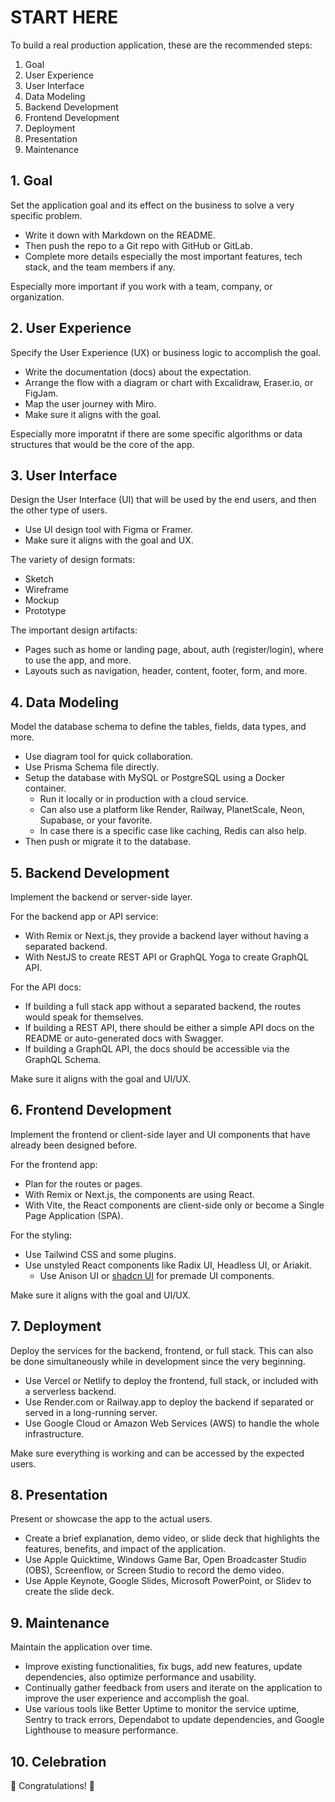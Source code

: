 # START HERE

To build a real production application, these are the recommended steps:

1. Goal
2. User Experience
3. User Interface
4. Data Modeling
5. Backend Development
6. Frontend Development
7. Deployment
8. Presentation
9. Maintenance

## 1. Goal

Set the application goal and its effect on the business to solve a very specific problem.

- Write it down with Markdown on the README.
- Then push the repo to a Git repo with GitHub or GitLab.
- Complete more details especially the most important features, tech stack, and the team members if any.

Especially more important if you work with a team, company, or organization.

## 2. User Experience

Specify the User Experience (UX) or business logic to accomplish the goal.

- Write the documentation (docs) about the expectation.
- Arrange the flow with a diagram or chart with Excalidraw, Eraser.io, or FigJam.
- Map the user journey with Miro.
- Make sure it aligns with the goal.

Especially more imporatnt if there are some specific algorithms or data structures that would be the core of the app.

## 3. User Interface

Design the User Interface (UI) that will be used by the end users, and then the other type of users.

- Use UI design tool with Figma or Framer.
- Make sure it aligns with the goal and UX.

The variety of design formats:

- Sketch
- Wireframe
- Mockup
- Prototype

The important design artifacts:

- Pages such as home or landing page, about, auth (register/login), where to use the app, and more.
- Layouts such as navigation, header, content, footer, form, and more.

## 4. Data Modeling

Model the database schema to define the tables, fields, data types, and more.

- Use diagram tool for quick collaboration.
- Use Prisma Schema file directly.
- Setup the database with MySQL or PostgreSQL using a Docker container.
  - Run it locally or in production with a cloud service.
  - Can also use a platform like Render, Railway, PlanetScale, Neon, Supabase, or your favorite.
  - In case there is a specific case like caching, Redis can also help.
- Then push or migrate it to the database.

## 5. Backend Development

Implement the backend or server-side layer.

For the backend app or API service:

- With Remix or Next.js, they provide a backend layer without having a separated backend.
- With NestJS to create REST API or GraphQL Yoga to create GraphQL API.

For the API docs:

- If building a full stack app without a separated backend, the routes would speak for themselves.
- If building a REST API, there should be either a simple API docs on the README or auto-generated docs with Swagger.
- If building a GraphQL API, the docs should be accessible via the GraphQL Schema.

Make sure it aligns with the goal and UI/UX.

## 6. Frontend Development

Implement the frontend or client-side layer and UI components that have already been designed before.

For the frontend app:

- Plan for the routes or pages.
- With Remix or Next.js, the components are using React.
- With Vite, the React components are client-side only or become a Single Page Application (SPA).

For the styling:

- Use Tailwind CSS and some plugins.
- Use unstyled React components like Radix UI, Headless UI, or Ariakit.
  - Use Anison UI or [shadcn UI](https://ui.shadcn.com) for premade UI components.

Make sure it aligns with the goal and UI/UX.

## 7. Deployment

Deploy the services for the backend, frontend, or full stack. This can also be done simultaneously while in development since the very beginning.

- Use Vercel or Netlify to deploy the frontend, full stack, or included with a serverless backend.
- Use Render.com or Railway.app to deploy the backend if separated or served in a long-running server.
- Use Google Cloud or Amazon Web Services (AWS) to handle the whole infrastructure.

Make sure everything is working and can be accessed by the expected users.

## 8. Presentation

Present or showcase the app to the actual users.

- Create a brief explanation, demo video, or slide deck that highlights the features, benefits, and impact of the application.
- Use Apple Quicktime, Windows Game Bar, Open Broadcaster Studio (OBS), Screenflow, or Screen Studio to record the demo video.
- Use Apple Keynote, Google Slides, Microsoft PowerPoint, or Slidev to create the slide deck.

## 9. Maintenance

Maintain the application over time.

- Improve existing functionalities, fix bugs, add new features, update dependencies, also optimize performance and usability.
- Continually gather feedback from users and iterate on the application to improve the user experience and accomplish the goal.
- Use various tools like Better Uptime to monitor the service uptime, Sentry to track errors, Dependabot to update dependencies, and Google Lighthouse to measure performance.

## 10. Celebration

🥳 Congratulations! 🎉
